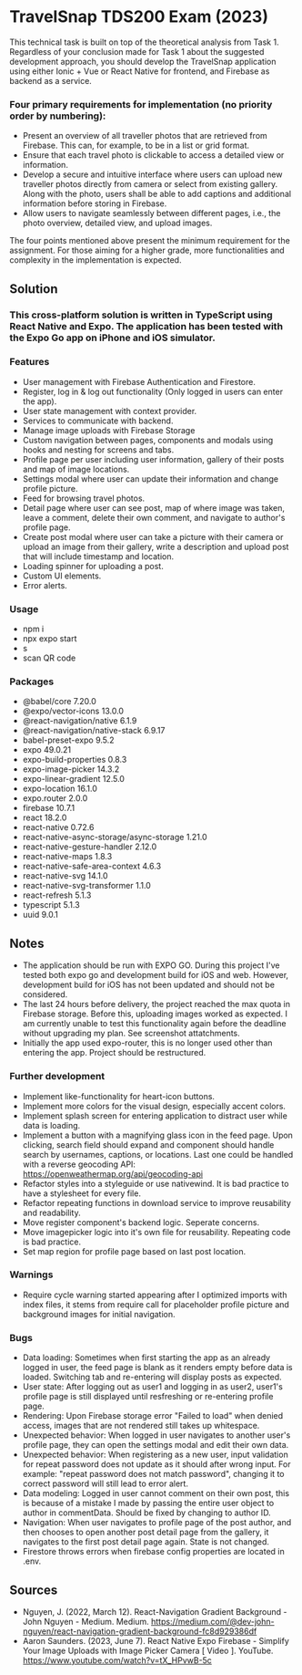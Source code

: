 # TravelSnap TDS200 Exam (2023)

This technical task is built on top of the theoretical analysis from Task 1. 
Regardless of your conclusion made for Task 1 about the suggested development approach, you should develop the TravelSnap application using either Ionic + Vue or React Native for frontend, and Firebase as backend as a service.

### Four primary requirements for implementation (no priority order by numbering):
- Present an overview of all traveller photos that are retrieved from Firebase. This can, for example, to be in a list or grid format.
- Ensure that each travel photo is clickable to access a detailed view or information.
- Develop a secure and intuitive interface where users can upload new traveller photos directly from camera or select from existing gallery. Along with the photo, users shall be able to add captions and additional information before storing in Firebase.
- Allow users to navigate seamlessly between different pages, i.e., the photo overview, detailed view, and upload images.

The four points mentioned above present the minimum requirement for the assignment. For those aiming for a higher grade, more functionalities and complexity in the implementation is expected.

## Solution
### This cross-platform solution is written in TypeScript using React Native and Expo. The application has been tested with the Expo Go app on iPhone and iOS simulator.

### Features
- User management with Firebase Authentication and Firestore.
- Register, log in & log out functionality (Only logged in users can enter the app).
- User state management with context provider.
- Services to communicate with backend.
- Manage image uploads with Firebase Storage
- Custom navigation between pages, components and modals using hooks and nesting for screens and tabs.
- Profile page per user including user information, gallery of their posts and map of image locations.
- Settings modal where user can update their information and change profile picture.
- Feed for browsing travel photos.
- Detail page where user can see post, map of where image was taken, leave a comment, delete their own comment, and navigate to author's profile page.
- Create post modal where user can take a picture with their camera or upload an image from their gallery, write a description and upload post that will include timestamp and location.
- Loading spinner for uploading a post.
- Custom UI elements.
- Error alerts.

### Usage
- npm i
- npx expo start
- s
- scan QR code

### Packages
- @babel/core 7.20.0
- @expo/vector-icons 13.0.0
- @react-navigation/native 6.1.9
- @react-navigation/native-stack 6.9.17
- babel-preset-expo 9.5.2
- expo 49.0.21
- expo-build-properties 0.8.3
- expo-image-picker 14.3.2
- expo-linear-gradient 12.5.0
- expo-location 16.1.0
- expo.router 2.0.0
- firebase 10.7.1
- react 18.2.0
- react-native 0.72.6
- react-native-async-storage/async-storage 1.21.0
- react-native-gesture-handler 2.12.0
- react-native-maps 1.8.3
- react-native-safe-area-context 4.6.3
- react-native-svg 14.1.0
- react-native-svg-transformer 1.1.0
- react-refresh 5.1.3
- typescript 5.1.3
- uuid 9.0.1

## Notes
- The application should be run with EXPO GO. During this project I've tested both expo go and development build for iOS and web. However, development build for iOS has not been updated and should not be considered.
- The last 24 hours before delivery, the project reached the max quota in Firebase storage. Before this, uploading images worked as expected. I am currently unable to test this functionality again before the deadline without upgrading my plan. See screenshot attatchments.
- Initially the app used expo-router, this is no longer used other than entering the app. Project should be restructured.

### Further development
- Implement like-functionality for heart-icon buttons.
- Implement more colors for the visual design, especially accent colors.
- Implement splash screen for entering application to distract user while data is loading.
- Implement a button with a magnifying glass icon in the feed page. Upon clicking, search field should expand and component should handle search by usernames, captions, or locations. Last one could be handled with a reverse geocoding API: https://openweathermap.org/api/geocoding-api
- Refactor styles into a styleguide or use nativewind. It is bad practice to have a stylesheet for every file.
- Refactor repeating functions in download service to improve reusability and readability.
- Move register component's backend logic. Seperate concerns.
- Move imagepicker logic into it's own file for reusability. Repeating code is bad practice.
- Set map region for profile page based on last post location.

### Warnings
- Require cycle warning started appearing after I optimized imports with index files, it stems from require call for placeholder profile picture and background images for initial navigation.

### Bugs
- Data loading: Sometimes when first starting the app as an already logged in user, the feed page is blank as it renders empty before data is loaded. Switching tab and re-entering will display posts as expected.
- User state: After logging out as user1 and logging in as user2, user1's profile page is still displayed until resfreshing or re-entering profile page.
- Rendering: Upon Firebase storage error "Failed to load" when denied access, images that are not rendered still takes up whitespace.
- Unexpected behavior: When logged in user navigates to another user's profile page, they can open the settings modal and edit their own data.
- Unexpected behavior: When registering as a new user, input validation for repeat password does not update as it should after wrong input. For example: "repeat password does not match password", changing it to correct password will still lead to error alert.
- Data modeling: Logged in user cannot comment on their own post, this is because of a mistake I made by passing the entire user object to author in commentData. Should be fixed by changing to author ID.
- Navigation: When user navigates to profile page of the post author, and then chooses to open another post detail page from the gallery, it navigates to the first post detail page again. State is not changed.
- Firestore throws errors when firebase config properties are located in .env.

## Sources
- Nguyen, J. (2022, March 12). React-Navigation Gradient Background - John Nguyen - Medium. Medium. https://medium.com/@dev-john-nguyen/react-navigation-gradient-background-fc8d929386df
- Aaron Saunders. (2023, June 7). React Native Expo Firebase - Simplify Your Image Uploads with Image Picker Camera [ Video ]. YouTube. https://www.youtube.com/watch?v=tX_HPvwB-5c
